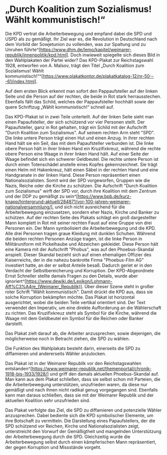 # „Durch Koalition zum Sozialismus! Wählt kommunistisch!“

Die KPD vertrat die Arbeiterbewegung und empfand dabei die SPD und USPD als zu gemäßigt. Ihr Ziel war es, die Revolution in Deutschland nach dem Vorbild der Sowjetunion zu vollenden, was zur Spaltung und zu Unruhen führte^[https://www.dhm.de/lemo/kapitel/weimarer-republik/innenpolitik/kpd.html]. Doch inwieweit spiegelte sich dieses Bild in den Wahlplakaten der Partei wider?
Das KPD-Plakat zur Reichstagswahl 1928, entworfen von A. Malsov, trägt den Titel „Durch Koalition zum Sozialismus! Wählt kommunistisch!“^[https://www.plakatkontor.de/plakatkatalog-12/nr-50---61/index.html].

Auf dem ersten Blick erkennt man sofort den Pappaufsteller auf der linken Seite und die Person auf der rechten, die beide in Rot stark herrausstechen. Ebenfalls fällt das Schild, welches der Pappaufsteller hochhält sowie der quere Schriftzug „Wählt kommunistisch!“ schnell auf.

Das KPD-Plakat ist in zwei Teile unterteilt. Auf der linken Seite sieht man einen Papaufsteller, der sich schützend vor vier Personen stellt. Der Papaufsteller, ganz in Rot gehalten, trägt ein Schild mit der Aufschrift "Durch Koalition zum Sozialismus". Auf seinem rechten Arm steht "SPD". Die linke untere Person trägt einen Hut und einen Anzug. In ihrer rechten Hand hält sie ein Seil, das mit dem Papaufsteller verbunden ist. Die linke obere Person hält in ihrer linken Hand ein Kruzifixkreuz, während die rechte obere Person eine Waage in ihrer linken Hand hält. Auf einer Seite der Waage befindet sich ein schwerer Geldbeutel. Die rechte untere Person ist durch einen Totenschädel anstelle eines Kopfes gekennzeichnet. Sie trägt einen Helm mit Hakenkreuz, hält einen Säbel in der rechten Hand und eine Handgranate in der linken Hand. Diese Person repräsentiert einen Nationalsozialisten. Somit wird der SPD vorgeworfen, Gruppen wie die Nazis, Reiche oder die Kirche zu schützen. Die Aufschrift "Durch Koalition zum Sozialismus" wirft der SPD vor, durch ihre Koalition mit dem Zentrum und der DDP zu gemäßigt zu sein^[https://www.bpb.de/kurz-knapp/hintergrund-aktuell/284871/vor-100-jahren-weimarer-nationalversammlung/], und sich nicht ausreichend für die Arbeiterbewegung einzusetzen, sondern eher Nazis, Kirche und Banker zu schützen.
Auf der rechten Seite des Plakats schlägt ein groß dargestellter Mann komplett in Rot mit seiner rechten Faust auf eine Gruppe von drei Personen ein. Der Mann symbolisiert die Arbeiterbewegung und die KPD. Alle drei Personen tragen graue Kleidung mit dunklen Schuhen. Während die beiden rechten Personen Anzüge tragen, ist die linke Person in Militäruniform mit Pickelhaube und Abzeichen gekleidet. Diese Person hält eine Kamera mit der Aufschrift "Phobus", was auf den Phoebus-Skandal anspielt. Dieser Skandal bezieht sich auf einen ehemaligen Offizier des Kaiserreichs, der in die nahezu bankrotte Firma "Phoebus-Film AG" investiert hatte, an der er selbst Anteile besaß. Dadurch geriet er in den Verdacht der Selbstbereicherung und Korruption. Der KPD-Abgeordnete Ernst Schneller stellte damals Fragen zu den Details, wurde aber ignoriert^[https://www.dewiki.de/Lexikon/Lohmann-Aff%C3%A4re_(Weimarer_Republik)]. Über dieser Szene steht in großer roter Schrift "Wählt kommunistisch". Damit drückt die KPD aus, dass sie solche Korruption bekämpfen möchte.
Das Plakat ist horizontal ausgerichtet, wobei die beiden Teile vertikal orientiert sind.
Der Text verwendet den Imperativ, um eine direkte Aufforderung an die Wählerschaft zu richten.
Das Kruzifixkreuz steht als Symbol für die Kirche, während die Waage mit dem Geldbeutel ein Symbol für die Reichen oder Banker darstellt.

Das Plakat zielt darauf ab, die Arbeiter anzusprechen, sowie diejenigen, die möglicherweise noch in Betracht ziehen, die SPD zu wählen.

Die Funktion des Wahlplakats besteht darin, einerseits die SPD zu diffamieren und andererseits Wähler anzulocken.

Das Plakat ist in der Weimarer Republik vor den Reichstagswahlen entstanden^[https://www.weimarer-republik.net/themenportal/chronik-1918-bis-1933/1928/] und griff den damals aktuellen Phoebus-Skandal auf. Man kann aus dem Plakat schließen, dass sie selbst schon mit Parteien, die die Arbeiterbewegung unterstützen, unzufrieden waren, da diese nur gemäßigt und nach ihnen nicht radikal genug vorgegangen sind. Ebenfalls kann man daraus schließen, dass sie mit der Weimarer Republik und der aktuellen Koalition sehr unzufrieden sind.

Das Plakat verfolgte das Ziel, die SPD zu diffamieren und potenzielle Wähler anzusprechen. Dabei bediente sich die KPD symbolischer Elemente, um ihre Botschaft zu vermitteln. Die Darstellung eines Papaufstellers, der die SPD schützend vor Reichen, Kirche und Nationalsozialisten zeigt, unterstreicht den Vorwurf der Gemäßigtheit und mangelnden Unterstützung der Arbeiterbewegung durch die SPD. Gleichzeitig wurde die Arbeiterbewegung selbst durch einen kämpferischen Mann repräsentiert, der gegen Korruption und Missstände vorgeht.